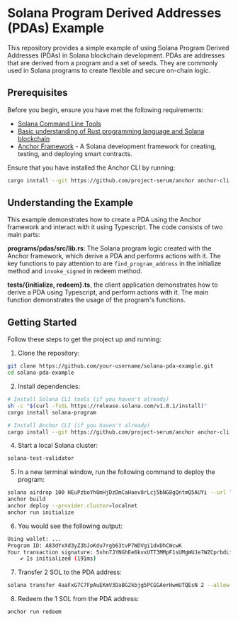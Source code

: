 # Solana Program Derived Addresses (PDAs) Example

This repository provides a simple example of using Solana Program Derived Addresses (PDAs) in Solana blockchain development. PDAs are addresses that are derived from a program and a set of seeds. They are commonly used in Solana programs to create flexible and secure on-chain logic.

## Prerequisites

Before you begin, ensure you have met the following requirements:

- [Solana Command Line Tools](https://docs.solana.com/cli/installation)
- [Basic understanding of Rust programming language and Solana blockchain](https://www.rust-lang.org/learn/get-started)
- [Anchor Framework](https://project-serum.github.io/anchor/getting-started/installation.html) - A Solana development framework for creating, testing, and deploying smart contracts.

Ensure that you have installed the Anchor CLI by running:

```bash
cargo install --git https://github.com/project-serum/anchor anchor-cli --locked
```

## Understanding the Example

This example demonstrates how to create a PDA using the Anchor framework and interact with it using Typescript. The code consists of two main parts:

**programs/pdas/src/lib.rs**: The Solana program logic created with the Anchor framework, which derive a PDA and performs actions with it. The key functions to pay attention to are `find_program_address` in the initialize method and `invoke_signed` in redeem method.

**tests/{initialize, redeem}.ts**, the client application demonstrates how to derive a PDA using Typescript, and perform actions with it. The main function demonstrates the usage of the program's functions.

## Getting Started

Follow these steps to get the project up and running:

1. Clone the repository:

```bash
git clone https://github.com/your-username/solana-pda-example.git
cd solana-pda-example
```

2. Install dependencies:

```bash
# Install Solana CLI tools (if you haven't already)
sh -c "$(curl -fsSL https://release.solana.com/v1.8.1/install)"
cargo install solana-program

# Install Anchor CLI (if you haven't already)
cargo install --git https://github.com/project-serum/anchor anchor-cli --locked
```

4. Start a local Solana cluster:

```bash
solana-test-validator
```

5. In a new terminal window, run the following command to deploy the program:

```bash
solana airdrop 100 HEuPzboYh8mHjDzDmCaHaev8rLcj5bNG8gQntmQ5AUYi --url localhost
anchor build
anchor deploy --provider.cluster=localnet
anchor run initialize
```

6. You would see the following output:

```bash
Using wallet: ...
Program ID: A83dYxXd3yZ3bJoKdu7rgb63tvP7WDVgi1dxDhCWcwK
Your transaction signature: 5shn7JYNGhEe6kvxUTT3MMpF1sUMgWUJe7WZCprbdLfGt3RC5SZuRsxvy5n48vMx2ku2tyBXm5GwivD2CJ856bvN
    ✔ Is initialized (191ms)
```

7. Transfer 2 SOL to the PDA address:

```bash
solana transfer 4aaFxG7C7FpAuEKmV3DaBG2kbjg5PCGGAerHwmUTQEsN 2 --allow-unfunded-recipient --url localhost
```

8. Redeem the 1 SOL from the PDA address:

```bash
anchor run redeem
```
